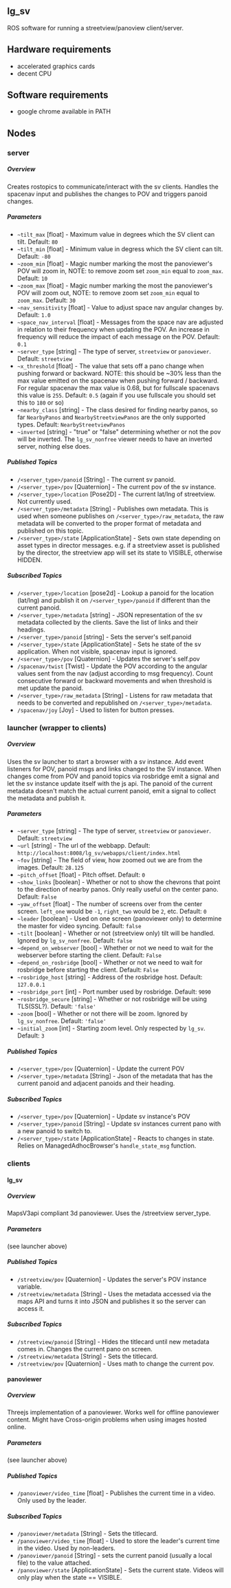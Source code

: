 lg\_sv
---------

ROS software for running a streetview/panoview client/server.

## Hardware requirements

* accelerated graphics cards
* decent CPU

## Software requirements

* google chrome available in PATH

## Nodes

### server

##### Overview

Creates rostopics to communicate/interact with the sv clients. Handles the spacenav input and publishes the changes to POV and triggers panoid changes.

##### Parameters

* `~tilt_max` [float] - Maximum value in degrees which the SV client can tilt. Default: `80`
* `~tilt_min` [float] - Minimum value in degress which the SV client can tilt. Default: `-80`
* `~zoom_min` [float] - Magic number marking the most the panoviewer's POV will
  zoom in, NOTE: to remove zoom set `zoom_min` equal to `zoom_max`. Default:
  `10`
* `~zoom_max` [float] - Magic number marking the most the panoviewer's POV will
  zoom out, NOTE: to remove zoom set `zoom_min` equal to `zoom_max`. Default:
  `30`
* `~nav_sensitivity` [float] - Value to adjust space nav angular changes by. Default: `1.0`
* `~space_nav_interval` [float] - Messages from the space nav are adjusted in relation to their frequency when updating the POV. An increase in frequency will reduce the impact of each message on the POV.  Default: `0.1`
* `~server_type` [string] - The type of server, `streetview` or `panoviewer`. Default: `streetview`
* `~x_threshold` [float] - The value that sets off a pano change when pushing
  forward or backward. NOTE: this should be ~30% less than the max value emitted
  on the spacenav when pushing forward / backward. For regular spacenav the max
  value is 0.68, but for fullscale spacenavs this value is `255`. Default: `0.5`
  (again if you use fullscale you should set this to `180` or so)
* `~nearby_class` [string] - The class desired for finding nearby panos, so far
  `NearbyPanos` and `NearbyStreetviewPanos` are the only supported types.
  Default: `NearbyStreetviewPanos`
* `~inverted` [string] - "true" or "false" determining whether or not the pov
  will be inverted. The `lg_sv_nonfree` viewer needs to have an inverted server,
  nothing else does.

##### Published Topics

* `/<server_type>/panoid` [String] - The current sv panoid.
* `/<server_type>/pov` [Quaternion] - The current pov of the sv instance.
* `/<server_type>/location` [Pose2D] - The current lat/lng of streetview. Not
  currently used.
* `/<server_type>/metadata` [String] - Publishes own metadata. This is used when
  someone publishes on `/<server_type>/raw_metadata`, the raw metadata will be
  converted to the proper format of metadata and published on this topic.
* `/<server_type>/state` [ApplicationState] - Sets own state depending on asset
  types in director messages. e.g. if a streetview asset is published by the
  director, the streetview app will set its state to VISIBLE, otherwise HIDDEN.

##### Subscribed Topics

* `/<server_type>/location` [pose2d] - Lookup a panoid for the location (lat/lng) and publish it  on `/<server_type>/panoid` if different than the current panoid.
* `/<server_type>/metadata` [string] - JSON representation of the sv metadata collected by the clients.  Save the list of links and their headings.
* `/<server_type>/panoid` [string] - Sets the server's self.panoid
* `/<server_type>/state` [ApplicationState] - Sets he state of the sv
  application.  When not visible, spacenav input is ignored.
* `/<server_type>/pov` [Quaternion] - Updates the server's self.pov
* `/spacenav/twist` [Twist] - Update the POV according to the angular values sent from the nav (adjust according to msg frequency). Count consecutive forward or backward movements and when threshold is met update the panoid.
* `/<server_type>/raw_metadata` [String] - Listens for raw metadata that needs
  to be converted and republished on `/<server_type>/metadata`.
* `/spacenav/joy` [Joy] - Used to listen for button presses.

### launcher (wrapper to clients)

##### Overview

Uses the sv launcher to start a browser with a sv instance. Add event listeners for POV, panoid msgs and links changed to the SV instance.  When changes come from POV and panoid topics via rosbridge emit a signal and let the sv instance update itself with the js api. The panoid of the current metadata doesn't match the actual current panoid, emit a signal to collect the metadata and publish it.

##### Parameters

* `~server_type` [string] - The type of server, `streetview` or `panoviewer`. Default: `streetview`
* `~url` [string] - The url of the webbapp. Default: `http://localhost:8008/lg_sv/webapps/client/index.html`
* `~fov` [string] - The field of view, how zoomed out we are from the images. Default: `28.125`
* `~pitch_offset` [float] - Pitch offset. Default: `0`
* `~show_links` [boolean] - Whether or not to show the chevrons that point to the direction of nearby panos. Only really useful on the center pano. Default: `False`
* `~yaw_offset` [float] - The number of screens over from the center screen. `left_one` would be `-1`, `right_two` would be `2`, etc. Default: `0`
* `~leader` [boolean] - Used on one screen (panoviewer only) to determine the master for video syncing. Default: `false`
* `~tilt` [boolean] - Whether or not (streetview only) tilt will be handled. Ignored by `lg_sv_nonfree`. Default: `false`
* `~depend_on_webserver` [bool] - Whether or not we need to wait for the
  webserver before starting the client. Default: `False`
* `~depend_on_rosbridge` [bool] - Whether or not we need to wait for rosbridge
  before starting the client. Default: `False`
* `~rosbridge_host` [string] - Address of the rosbridge host. Default: `127.0.0.1`
* `~rosbridge_port` [int] - Port number used by rosbridge. Default: `9090`
* `~rosbridge_secure` [string] - Whether or not rosbridge will be using
  TLS(SSL?). Default: `'false'`
* `~zoom` [bool] - Whether or not there will be zoom. Ignored by
  `lg_sv_nonfree`. Default: `'false'`
* `~initial_zoom` [int] - Starting zoom level. Only respected by `lg_sv`. Default: `3`

##### Published Topics

* `/<server_type>/pov` [Quaternion] - Update the current POV
* `/<server_type>/metadata` [String] - Json of the metadata that has the current panoid and adjacent panoids and their heading.

##### Subscribed Topics

* `/<server_type>/pov` [Quaternion] - Update sv instance's POV
* `/<server_type>/panoid` [String] - Update sv instances current pano with a new panoid to switch to.
* `/<server_type>/state` [ApplicationState] - Reacts to changes in state. Relies
  on ManagedAdhocBrowser's `handle_state_msg` function.

### clients

#### lg_sv

##### Overview

MapsV3api compliant 3d panoviewer. Uses the /streetview server_type.

##### Parameters

(see launcher above)

##### Published Topics

* `/streetview/pov` [Quaternion] - Updates the server's POV instance variable.
* `/streetview/metadata` [String] - Uses the metadata accessed via the maps API
  and turns it into JSON and publishes it so the server can access it.

##### Subscribed Topics

* `/streetview/panoid` [String] - Hides the titlecard until new metadata comes
  in. Changes the current pano on screen.
* `/streetview/metadata` [String] - Sets the titlecard.
* `/streetview/pov` [Quaternion] - Uses math to change the current pov.

#### panoviewer

##### Overview

Threejs implementation of a panoviewer. Works well for offline panoviewer
content. Might have Cross-origin problems when using images hosted online.

##### Parameters

(see launcher above)


##### Published Topics

* `/panoviewer/video_time` [float] - Publishes the current time in a video. Only
  used by the leader.

##### Subscribed Topics

* `/panoviewer/metadata` [String] - Sets the titlecard.
* `/panoviewer/video_time` [float] - Used to store the leader's current time in
  the video. Used by non-leaders.
* `/panoviewer/panoid` [String] - sets the current panoid (usually a local file)
  to the value attached.
* `/panoviewer/state` [ApplicationState] - Sets the current state. Videos will
  only play when the state == VISIBLE.
